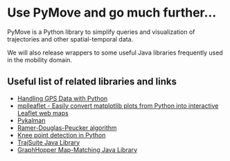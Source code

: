 # Use PyMove and go much further...
PyMove is a Python library to simplify queries and visualization of trajectories and other spatial-temporal data.

We will also release wrappers to some useful Java libraries frequently used in the mobility domain.

## Useful list of related libraries and links
- [Handling GPS Data with Python](https://github.com/FlorianWilhelm/gps_data_with_python/tree/master/notebooks)
- [mplleaflet - Easily convert matplotlib plots from Python into interactive Leaflet web maps](https://github.com/jwass/mplleaflet)
- [Pykalman](https://github.com/pykalman/pykalman)
- [Ramer-Douglas-Peucker algorithm](https://github.com/fhirschmann/rdp)
- [Knee point detection in Python](https://github.com/arvkevi/kneed)
- [TrajSuite Java Library](https://github.com/lukehb/TrajSuite)
- [GraphHopper Map-Matching Java Library](https://github.com/graphhopper/map-matching)
